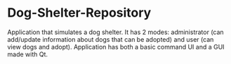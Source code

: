 # Dog-Shelter-Repository

Application that simulates a dog shelter. It has 2 modes: administrator (can add/update information about dogs that can be adopted) and user (can view dogs and adopt). Application
has both a basic command UI and a GUI made with Qt.
